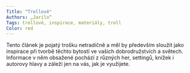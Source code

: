 ```yaml
---
Title: "Trollové"
Authors: „Jarilo“
Tags: trollové, inspirace, materiály, troll
Color: red
---
```

Tento článek je pojatý trošku netradičně
a měl by především sloužit jako
inspirace při tvorbě těchto bytostí ve
vašich dobrodružstvích a světech. Informace
v něm obsažené pochází
z různých her, settingů, knížek i autorovy
hlavy a záleží jen na vás, jak je
využijete.
